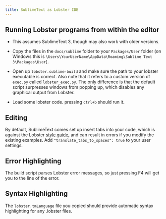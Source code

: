 ```yaml
---
title: SublimeText as Lobster IDE
---
```


## Running Lobster programs from within the editor

-   This assumes SublimeText 3, though may also work with older
    versions.

-   Copy the files in the `docs/sublime` folder to your
    `Packages/User` folder (on Windows this is
    `\Users\YourUserName\AppData\Roaming\Sublime Text 3\Packages\User`).

-   Open up `lobster.sublime-build` and make sure the path to your
    lobster executable is correct. Also note that it refers to a custom
    version of `exec.py` called `lobster_exec.py`. The only difference
    is that the default script surpresses windows from popping up, which
    disables any graphical output from Lobster.

-   Load some lobster code. pressing `ctrl+b` should run it.

## Editing

By default, SublimeText comes set up insert tabs into your code, which
is against the Lobster [style guide][], and can result in errors if you
modify the existing examples. Add `"translate_tabs_to_spaces": true` to
your user settings.

## Error Highlighting

The build script parses Lobster error messages, so just pressing F4 will
get you to the line of the error.

## Syntax Highlighting

The `lobster.tmLanguage` file you copied should provide automatic syntax
highlighting for any .lobster files.

##

  [style guide]: style_guide.html
